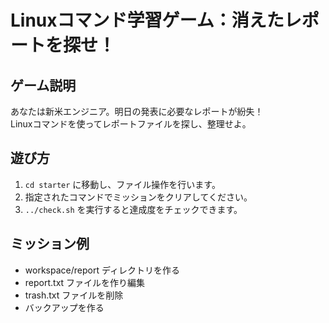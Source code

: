 # Linuxコマンド学習ゲーム：消えたレポートを探せ！

## ゲーム説明
あなたは新米エンジニア。明日の発表に必要なレポートが紛失！  
Linuxコマンドを使ってレポートファイルを探し、整理せよ。

## 遊び方
1. `cd starter` に移動し、ファイル操作を行います。  
2. 指定されたコマンドでミッションをクリアしてください。  
3. `../check.sh` を実行すると達成度をチェックできます。

## ミッション例
- workspace/report ディレクトリを作る  
- report.txt ファイルを作り編集  
- trash.txt ファイルを削除  
- バックアップを作る

